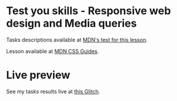 # Test you skills - Responsive web design and Media queries

Tasks descriptions available at [MDN's test for this lesson](https://developer.mozilla.org/en-US/docs/Learn/CSS/CSS_layout/rwd_skills).

Lesson available at [MDN CSS Guides](https://developer.mozilla.org/en-US/docs/Learn/CSS/CSS_layout/Media_queries).

# Live preview

See my tasks results live at [this Glitch](https://titanium-slender-swim.glitch.me/CSS/Test%20your%20skills%20-%20Media%20queries/).
